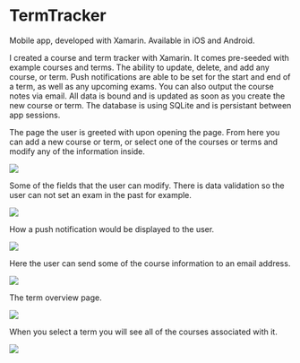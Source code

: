 # TermTracker
Mobile app, developed with Xamarin. Available in iOS and Android.


I created a course and term tracker with Xamarin. It comes pre-seeded with example courses and terms. The ability to update, delete, and add any course, or term. Push notifications are able to be set for the start and end of a term, as well as any upcoming exams. You can also output the course notes via email. All data is bound and is updated as soon as you create the new course or term. The database is using SQLite and is persistant between app sessions. 


The page the user is greeted with upon opening the page. From here you can add a new course or term, or select one of the courses or terms and modify any of the information inside.

![](UserInterface/CourseOverview.png)

Some of the fields that the user can modify. There is data validation so the user can not set an exam in the past for example.

![](UserInterface/DetailedCourseView.png)

How a push notification would be displayed to the user.

![](UserInterface/PushNotification.png)

Here the user can send some of the course information to an email address.

![](UserInterface/ShareNotes.png)

The term overview page.

![](UserInterface/TermOverview.png)

When you select a term you will see all of the courses associated with it.

![](UserInterface/TermCourseView.png)

